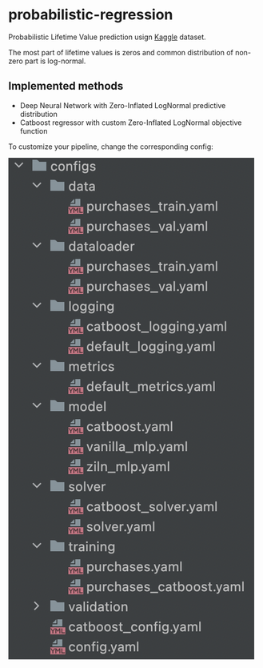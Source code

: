 # probabilistic-regression

Probabilistic Lifetime Value prediction usign [Kaggle](https://www.kaggle.com/c/acquire-valued-shoppers-challenge/data) dataset.

The most part of lifetime values is zeros and common distribution of non-zero part is log-normal.

## Implemented methods
- Deep Neural Network with Zero-Inflated LogNormal predictive distribution
- Catboost regressor with custom Zero-Inflated LogNormal objective function

To customize your pipeline, change the corresponding config:

![](https://raw.githubusercontent.com/bsuleymanov/probabilistic-regression/main/images/config.png?token=GHSAT0AAAAAABZRMBP2BIMBTZRWQ2TPZMAKY3XZ4OA)
